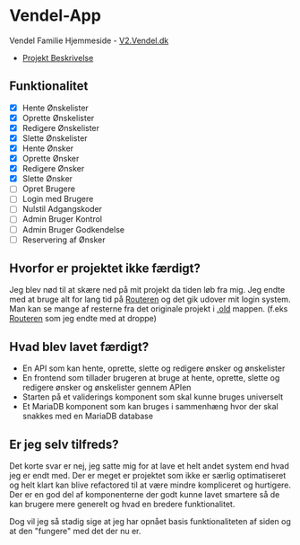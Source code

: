 # Vendel-App

Vendel Familie Hjemmeside - [V2.Vendel.dk](https://v2.vendel.dk)

- [Projekt Beskrivelse](.project/Vendel-Project.pdf)

## Funktionalitet

- [x] Hente Ønskelister
- [x] Oprette Ønskelister
- [x] Redigere Ønskelister
- [x] Slette Ønskelister
- [x] Hente Ønsker
- [x] Oprette Ønsker
- [x] Redigere Ønsker
- [x] Slette Ønsker
- [ ] Opret Brugere
- [ ] Login med Brugere
- [ ] Nulstil Adgangskoder
- [ ] Admin Bruger Kontrol
- [ ] Admin Bruger Godkendelse
- [ ] Reservering af Ønsker

## Hvorfor er projektet ikke færdigt?

Jeg blev nød til at skære ned på mit projekt da tiden løb fra mig.
Jeg endte med at bruge alt for lang tid på [Routeren](.old/router.ts) og det gik udover mit login system.
Man kan se mange af resterne fra det originale projekt i [.old](.old) mappen. (f.eks [Routeren](.old/router.ts) som jeg endte med at droppe)

## Hvad blev lavet færdigt?

- En API som kan hente, oprette, slette og redigere ønsker og ønskelister
- En frontend som tillader brugeren at bruge at hente, oprette, slette og redigere ønsker og ønskelister gennem APIen
- Starten på et validerings komponent som skal kunne bruges universelt
- Et MariaDB komponent som kan bruges i sammenhæng hvor der skal snakkes med en MariaDB database

## Er jeg selv tilfreds?

Det korte svar er nej, jeg satte mig for at lave et helt andet system end hvad jeg er endt med.
Der er meget er projektet som ikke er særlig optimatiseret og helt klart kan blive refactored til at være mindre kompliceret og hurtigere.
Der er en god del af komponenterne der godt kunne lavet smartere så de kan brugere mere generelt og hvad en bredere funktionalitet.

Dog vil jeg så stadig sige at jeg har opnået basis funktionaliteten af siden og at den "fungere" med det der nu er.
